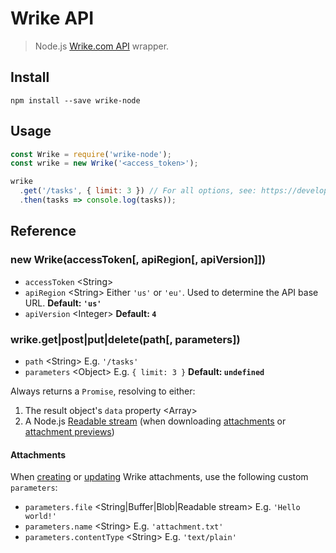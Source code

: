 # Wrike API

> Node.js [Wrike.com API](https://developers.wrike.com/documentation) wrapper.

## Install

```shell
npm install --save wrike-node
```

## Usage

```js
const Wrike = require('wrike-node');
const wrike = new Wrike('<access_token>');

wrike
  .get('/tasks', { limit: 3 }) // For all options, see: https://developers.wrike.com/documentation
  .then(tasks => console.log(tasks));
```

## Reference

### new Wrike(accessToken[, apiRegion[, apiVersion]])

* `accessToken` &lt;String&gt;
* `apiRegion` &lt;String&gt; Either `'us'` or `'eu'`. Used to determine the API base URL. **Default: `'us'`**
* `apiVersion` &lt;Integer&gt; **Default: `4`**

### wrike.get|post|put|delete(path[, parameters])

* `path` &lt;String&gt; E.g. `'/tasks'`
* `parameters` &lt;Object&gt; E.g. `{ limit: 3 }` **Default: `undefined`**

Always returns a `Promise`, resolving to either:

1. The result object's `data` property &lt;Array&gt;
2. A Node.js [Readable stream](https://nodejs.org/api/stream.html#stream_readable_streams) (when downloading [attachments](https://developers.wrike.com/documentation/api/methods/download-wrike-attachment) or [attachment previews](https://developers.wrike.com/documentation/api/methods/download-attachment-preview))

#### Attachments

When [creating](https://developers.wrike.com/documentation/api/methods/create-wrike-attachment) or [updating](https://developers.wrike.com/documentation/api/methods/update-attachment) Wrike attachments, use the following custom `parameters`:

* `parameters.file` &lt;String|Buffer|Blob|Readable stream&gt; E.g. `'Hello world!'`
* `parameters.name` &lt;String&gt; E.g. `'attachment.txt'`
* `parameters.contentType` &lt;String&gt; E.g. `'text/plain'`
